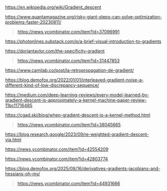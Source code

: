 https://en.wikipedia.org/wiki/Gradient_descent

https://www.quantamagazine.org/risky-giant-steps-can-solve-optimization-problems-faster-20230811/
> https://news.ycombinator.com/item?id=37096991

https://photonlines.substack.com/p/a-brief-visual-introduction-to-gradients

https://doriantaylor.com/the-specificity-gradient
> https://news.ycombinator.com/item?id=31447853

https://www.camilab.co/post/la-retropropagation-de-gradient/

https://blog.demofox.org/2022/01/01/interleaved-gradient-noise-a-different-kind-of-low-discrepancy-sequence/

https://medium.com/deep-learning-reviews/every-model-learned-by-gradient-descent-is-approximately-a-kernel-machine-paper-review-11bc11716485

https://cgad.ski/blog/when-gradient-descent-is-a-kernel-method.html
> https://news.ycombinator.com/item?id=38045665

https://blog.research.google/2023/09/re-weighted-gradient-descent-via.html

https://news.ycombinator.com/item?id=42554209

https://news.ycombinator.com/item?id=42803774

https://blog.demofox.org/2025/08/16/derivatives-gradients-jacobians-and-hessians-oh-my/
> https://news.ycombinator.com/item?id=44931666
